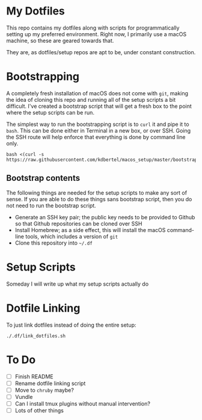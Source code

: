 # My Dotfiles

This repo contains my dotfiles along with scripts for programmatically setting up my preferred environment. Right now, I primarily use a macOS machine, so these are geared towards that.

They are, as dotfiles/setup repos are apt to be, under constant construction.

# Bootstrapping

A completely fresh installation of macOS does not come with `git`, making the idea of cloning this repo and running all of the setup scripts a bit difficult. I've created a bootstrap script that will get a fresh box to the point where the setup scripts can be run.

The simplest way to run the bootstrapping script is to `curl` it and pipe it to `bash`. This can be done either in Terminal in a new box, or over SSH. Going the SSH route will help enforce that everything is done by command line only.

```
bash <(curl -s https://raw.githubusercontent.com/kdbertel/macos_setup/master/bootstrap.sh)
```

## Bootstrap contents

The following things are needed for the setup scripts to make any sort of sense. If you are able to do these things sans bootstrap script, then you do not need to run the bootstrap script.

- Generate an SSH key pair; the public key needs to be provided to Github so that Github repositories can be cloned over SSH
- Install Homebrew; as a side effect, this will install the macOS command-line tools, which includes a version of `git`
- Clone this repository into `~/.df`

# Setup Scripts

Someday I will write up what my setup scripts actually do

# Dotfile Linking

To just link dotfiles instead of doing the entire setup:

```
./.df/link_dotfiles.sh
```

# To Do

- [ ] Finish README
- [ ] Rename dotfile linking script
- [ ] Move to `chruby` maybe?
- [ ] Vundle
- [ ] Can I install tmux plugins without manual intervention?
- [ ] Lots of other things

